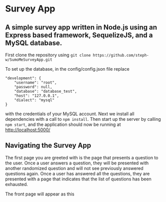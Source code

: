 Survey App
==========
A simple survey app written in Node.js using an Express based framework, SequelizeJS, and a MySQL database.
-----------------------------------------------------------------------------------------------------------
First clone the repository using 
	`git clone https://github.com/steph-w/SumoMeSurveyApp.git`

To set up the database, in the config/config.json file replace 

	"development": {
	    "username": "root",
	    "password": null,
	    "database": "database_test",
	    "host": "127.0.0.1",
	    "dialect": "mysql"
	}

with the credentials of your MySQL account. 
Next we install all dependencies with a call to 
	`npm install`.
Then start up the server by calling 
	`npm start`, 
and the application should now be running at 
[http://localhost:5000/](http://localhost:5000/)

Navigating the Survey App
-------------------------

The first page you are greeted with is the page that presents a question to the user. Once a user answers a question, they will be presented with another randomized question and will not see previously answered questions again. Once a user has answered all the questions, they are presented with a page that indicates that the list of questions has been exhausted. 

The front page will appear as this 
